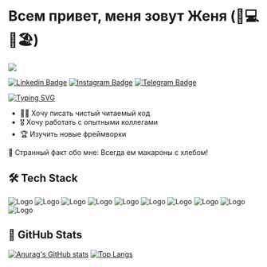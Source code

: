 # Всем привет, меня зовут Женя (👋💻🏀🏖)

![](https://komarev.com/ghpvc/?username=ovodkov-evgeny)

[![Linkedin Badge](https://img.shields.io/badge/-LinkedIn-0e76a8?style=flat-square&logo=Linkedin&logoColor=white)](https://www.linkedin.com/in/evgeny-ovodkov-b3295a233/)
[![Instagram Badge](https://img.shields.io/badge/-Instagram-e4405f?style=flat-square&logo=Instagram&logoColor=white)](https://www.instagram.com/fransys_k/)
[![Telegram Badge](https://img.shields.io/badge/-Telegram-0088cc?style=flat-square&logo=Telegram&logoColor=white)](https://t.me/Kefir4ek)

[![Typing SVG](https://readme-typing-svg.herokuapp.com?font=Montserrat&size=24&duration=3000&color=14AC15&lines=%D0%AF+%D0%BD%D0%B0%D1%87%D0%B8%D0%BD%D0%B0%D1%8E%D1%89%D0%B8%D0%B9+%D1%84%D1%80%D0%BE%D0%BD%D1%82%D0%B5%D0%BD%D0%B4%D0%B5%D1%80+;%D0%9B%D1%8E%D0%B1%D0%BB%D1%8E+streetball...;%D0%98+%D0%BF%D1%83%D1%82%D0%B5%D1%88%D0%B5%D1%81%D1%82%D0%B2%D0%B8%D1%8F!;Nice+to+e-meet+you+%F0%9F%99%82)](https://git.io/typing-svg)


* 👨‍💻 Хочу писать чистый читаемый код
* 🎖 Хочу работать с опытными коллегами
* 🏆 Изучить новые фреймворки 

🥴 Странный факт обо мне: Всегда ем макароны с хлебом!




## 🛠 Tech Stack

![Logo](https://cdn.icon-icons.com/icons2/2107/PNG/48/file_type_js_official_icon_130509.png)
![Logo](https://cdn.icon-icons.com/icons2/2415/PNG/48/react_original_logo_icon_146374.png)
![Logo](https://cdn.icon-icons.com/icons2/2107/PNG/48/file_type_html_icon_130541.png)
![Logo](https://cdn.icon-icons.com/icons2/2107/PNG/48/file_type_css_icon_130661.png)
![Logo](https://cdn.icon-icons.com/icons2/2415/PNG/48/sass_original_logo_icon_146350.png)
![Logo](https://cdn.icon-icons.com/icons2/2107/PNG/48/file_type_node_icon_130301.png)
![Logo](https://cdn.icon-icons.com/icons2/2415/PNG/48/webpack_original_logo_icon_146300.png)
![Logo](https://cdn.icon-icons.com/icons2/2415/PNG/48/mongodb_plain_wordmark_logo_icon_146423.png)
![Logo](https://cdn.icon-icons.com/icons2/2415/PNG/48/git_original_wordmark_logo_icon_146510.png)
![Logo](https://cdn.icon-icons.com/icons2/2107/PNG/48/file_type_vscode_icon_130084.png)




## 🤯 GitHub Stats

[![Anurag's GitHub stats](https://github-readme-stats.vercel.app/api?username=ovodkov-evgeny)](https://github.com/anuraghazra/github-readme-stats)
[![Top Langs](https://github-readme-stats.vercel.app/api/top-langs/?username=ovodkov-evgeny&exclude_repo=fillit,1439277-technomart-28,init,fdf,pulse_web_project,common-words,AuthorizationVK,GNL,Lessons,iOS_Learning_Projects&hide=c,php,swift&layout=compact)](https://github.com/anuraghazra/github-readme-stats)
